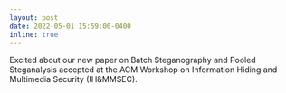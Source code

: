 ```yaml
---
layout: post
date: 2022-05-01 15:59:00-0400
inline: true
---
```


Excited about our new paper on Batch Steganography and Pooled Steganalysis accepted at the ACM Workshop on Information Hiding and Multimedia Security (IH&MMSEC). 